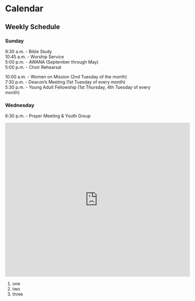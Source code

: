 # Calendar

## Weekly Schedule

### Sunday
 9:30 a.m. - Bible Study  
 10:45 a.m. - Worship Service  
 5:00 p.m. - AWANA (September through May)  
 5:00 p.m. - Choir Rehearsal  
  
 10:00 a.m. - Women on Mission (2nd Tuesday of the month)  
 7:30 p.m. - Deacon’s Meeting (1st Tuesday of every month)  
 5:30 p.m. - Young Adult Fellowship (1st Thursday, 4th Tuesday of every month)  
  
### Wednesday
 6:30 p.m. - Prayer Meeting & Youth Group  
  
<iframe src="https://calendar.google.com/calendar/embed?src=u49qsjopr37lssj9jvdunevgik%40group.calendar.google.com&ctz=America%2FNew_York" style="border: 0" width="600" height="500" frameborder="0" scrolling="no"></iframe>

1. one
2. two
3. three
